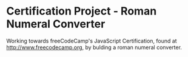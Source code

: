 # Certification Project - Roman Numeral Converter
Working towards freeCodeCamp's JavaScript Certification, found at http://www.freecodecamp.org, by bulding a roman numeral converter.